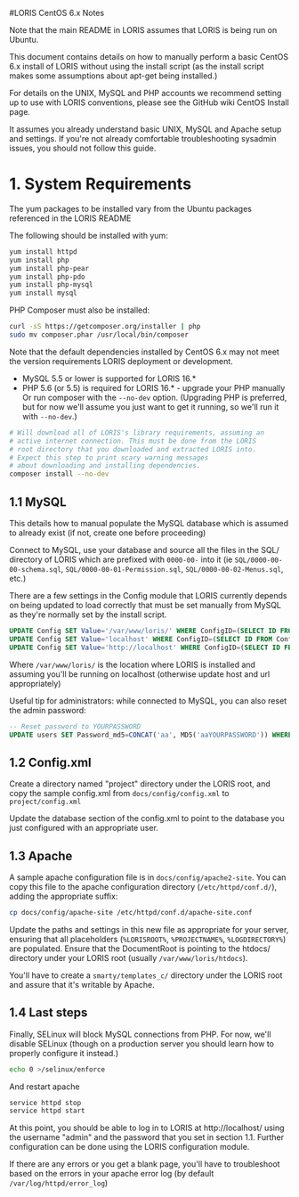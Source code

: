#LORIS CentOS 6.x Notes

Note that the main README in LORIS assumes that LORIS is being run on Ubuntu.

This document contains details on how to manually perform a basic CentOS 6.x
install of LORIS without using the install script (as the install script
makes some assumptions about apt-get being installed.)

For details on the UNIX, MySQL and PHP accounts we recommend setting up to use with LORIS conventions, please see the GitHub wiki CentOS Install page.  

It assumes you already understand basic UNIX, MySQL and Apache setup and
settings. If you're not already comfortable troubleshooting sysadmin issues,
you should not follow this guide.


# 1. System Requirements

The yum packages to be installed vary from the Ubuntu packages referenced
in the LORIS README

The following should be installed with yum:
 
```bash
yum install httpd
yum install php
yum install php-pear
yum install php-pdo
yum install php-mysql
yum install mysql
```

PHP Composer must also be installed:
```bash
curl -sS https://getcomposer.org/installer | php
sudo mv composer.phar /usr/local/bin/composer
```

Note that the default dependencies installed by CentOS 6.x may not meet the version requirements LORIS deployment or development.
* MySQL 5.5 or lower is supported for LORIS 16.*
* PHP 5.6 (or 5.5) is required for LORIS 16.* - upgrade your PHP manually
Or run composer with the `--no-dev` option. (Upgrading PHP is preferred, but for now we'll
assume you just want to get it running, so we'll run it with `--no-dev`.)

```bash
# Will download all of LORIS's library requirements, assuming an
# active internet connection. This must be done from the LORIS
# root directory that you downloaded and extracted LORIS into.
# Expect this step to print scary warning messages 
# about downloading and installing dependencies. 
composer install --no-dev
```

## 1.1 MySQL

This details how to manual populate the MySQL database which is assumed
to already exist (if not, create one before proceeding)

Connect to MySQL, use your database and source all the files in the
SQL/ directory of LORIS which are prefixed with `0000-00-` into it
(ie `SQL/0000-00-00-schema.sql`, `SQL/0000-00-01-Permission.sql`, 
`SQL/0000-00-02-Menus.sql`, etc.)

There are a few settings in the Config module that LORIS currently depends
on being updated to load correctly that must be set manually from MySQL as
they're normally set by the install script.

```SQL
UPDATE Config SET Value='/var/www/loris/' WHERE ConfigID=(SELECT ID FROM ConfigSettings WHERE Name='base');
UPDATE Config SET Value='localhost' WHERE ConfigID=(SELECT ID FROM ConfigSettings WHERE Name='host');
UPDATE Config SET Value='http://localhost' WHERE ConfigID=(SELECT ID FROM ConfigSettings WHERE Name='url');
```

Where `/var/www/loris/` is the location where LORIS is installed and assuming
you'll be running on localhost (otherwise update host and url appropriately)

Useful tip for administrators: while connected to MySQL, you can also reset the admin password:

```SQL
-- Reset password to YOURPASSWORD
UPDATE users SET Password_md5=CONCAT('aa', MD5('aaYOURPASSWORD')) WHERE ID=1;
```

## 1.2 Config.xml

Create a directory named "project" directory under the LORIS root, and copy
the sample config.xml from `docs/config/config.xml` to `project/config.xml`

Update the database section of the config.xml to point to the database you
just configured with an appropriate user.

## 1.3 Apache

A sample apache configuration file is in `docs/config/apache2-site`. 
You can copy this file to the apache configuration directory (`/etc/httpd/conf.d/`), adding the appropriate suffix:

```bash
cp docs/config/apache-site /etc/httpd/conf.d/apache-site.conf
```

Update the paths and settings in this new file as appropriate for your server, ensuring that all placeholders (`%LORISROOT%`, `%PROJECTNAME%`, `%LOGDIRECTORY%`) are populated. Ensure that the DocumentRoot is pointing to the htdocs/ directory under your LORIS root (usually `/var/www/loris/htdocs`).

You'll have to create a `smarty/templates_c/` directory under the LORIS
root and assure that it's writable by Apache.

## 1.4 Last steps

Finally, SELinux will block MySQL connections from PHP. For now, we'll 
disable SELinux (though on a production server you should learn how to
properly configure it instead.)

```bash
echo 0 >/selinux/enforce
```

And restart apache
```bash
service httpd stop
service httpd start
```

At this point, you should be able to log in to LORIS
at http://localhost/ using the username "admin" and the password that
you set in section 1.1. Further configuration can be done using the
LORIS configuration module.

If there are any errors or you get a blank page, you'll have to troubleshoot
based on the errors in your apache error log (by default
 `/var/log/httpd/error_log`) 
